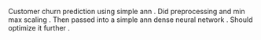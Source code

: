 Customer churn prediction using simple ann . Did preprocessing and min max scaling . Then passed into a simple ann dense neural network . Should optimize it further .
